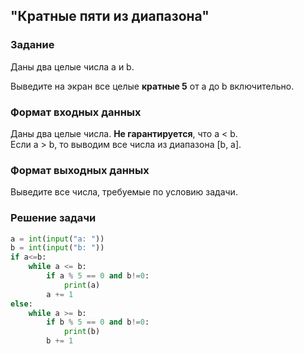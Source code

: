 ## "Кратные пяти из диапазона"

### Задание

Даны два целые числа a и b.

Выведите на экран все целые **кратные 5** от a до b включительно.

### Формат входных данных

Даны два целые числа. **Не гарантируется**, что a < b. \
Если a > b, то выводим все числа из диапазона [b, a].

### Формат выходных данных

Выведите все числа, требуемые по условию задачи.

### Решение задачи

```python
a = int(input("a: "))
b = int(input("b: "))
if a<=b:
    while a <= b:
        if a % 5 == 0 and b!=0:
            print(a)
        a += 1
else:
    while a >= b:
        if b % 5 == 0 and b!=0:
            print(b)
        b += 1
